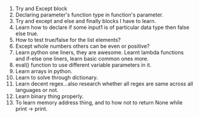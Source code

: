 1. Try and Except block
2. Declaring parameter's function type in function's parameter.
3. Try and except and else and finally blocks I have to learn.
4. Learn how to declare if some input1 is of particular data type then false else true.
5. How to test true/false for the list elements?
6. Except whole numbers others can be even or positive?
7. Learn python one liners, they are awesome. Learnt lambda functions and if-else one liners, learn basic common ones more.
8. eval() function to use different variable parameters in it.
9. Learn arrays in python.
10. Learn to solve through dictionary.
11. Learn decent regex...also research whether all regex are same across all languages or not.
12. Learn binary thing properly.
13. To learn memory address thing, and to how not to return None while print -> print.
